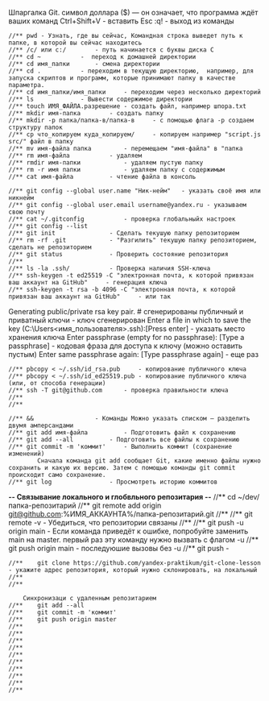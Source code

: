 Шпаргалка Git.
	символ доллара ($) — он означает, что программа ждёт ваших команд
Ctrl+Shift+V	- вставить
Esc :q! 	- выход из команды

	//** pwd - Узнать, где вы сейчас, Командная строка выведет путь к папке, в которой вы сейчас находитесь
	//** /c/ или c:/ 		- путь начинается с буквы диска C
	//** cd ~  			-  переход к домашней директории
	//** cd имя_папки 		- смена директории
	//** cd . 			- переходим в текущую директорию,  например, для запуска скриптов и программ, которые принимают папку в качестве параметра.	
	//** cd имя_папки/имя_папки 	- переходим через несколько директорий
	//** ls				- Вывести содержимое директории
	//** touch ИМЯ_ФАЙЛА.разрешение	- создать файл, например шпора.txt 
	//** mkdir имя-папка		- создать папку
	//** mkdir -p папка/папка-в/папка-в 	- с помощью флага -p создаем структуру папок
	//** cp что_копируем куда_копируем/ 	- копируем например "script.js src/" файл в папку
	//** mv имя-файла папка			- перемещаем "имя-файла" в "папка
	//** rm имя-файла			- удаляем
	//** rmdir имя-папки			- удаляем пустую папку
	//** rm -r имя папки			- удаляем папку с содержимым
	//** cat имя-файла			- чтение файла в консоль

	//** git config --global user.name "Ник-нейм"	- указать своё имя или никнейм
	//** git config --global user.email username@yandex.ru - указываем свою почту
	//** cat ~/.gitconfig			- проверка глобальныйх настроек
	//** git config --list
	//** git init				- Сделать текушую папку репозиторием
	//** rm -rf .git			- "Разгилить" текушую папку репозиторием, сделать не репозиторием
	//** git status				- Проверить состояние репозитория 
	//**
	//** ls -la .ssh/			- Проверка наличия SSH-ключа
	//** ssh-keygen -t ed25519 -C "электронная почта, к которой привязан ваш аккаунт на GitHub"		- генерация ключа
	//** ssh-keygen -t rsa -b 4096 -C "электронная почта, к которой привязан ваш аккаунт на GitHub"		- или так
Generating public/private rsa key pair. # сгенерированы публичный и приватный ключи  		- ключ сгенерирован
Enter a file in which to save the key (C:\Users\<имя_пользователя>\.ssh\):[Press enter]		- указать место хранения ключа
Enter passphrase (empty for no passphrase): [Type a passphrase]					- кодовая фраза для доступа к ключу (можно оставить пустым)
Enter same passphrase again: [Type passphrase again]						- еще раз
  
  	//** pbcopy < ~/.ssh/id_rsa.pub		- копирование публичного ключа
	//** pbcopy < ~/.ssh/id_ed25519.pub	- копирование публичного ключа (или, от способа генерации)
	//** ssh -T git@github.com		- проверка правильности ключа
	//**
	//**

	//** && 				- Команды Можно указать списком — разделить двумя амперсандами 
	//** git add имя-файла			- Подготовить файл к сохранению
	//** git add --all 			- Подготовить все файлы к сохранению
	//** git commit	-m 'коммит'		- Выполнить коммит (сохранение изменений)
			Сначала команда git add сообщает Git, какие именно файлы нужно сохранить и какую их версию. Затем с помощью команды git commit происходит само сохранение. 
	//** git log				- Просмотреть историю коммитов

**-- Связывание локального и глобвльного репозитария --**
	//**	cd ~/dev/папка-репозитарий
	//**	git remote add origin git@github.com:%ИМЯ_АККАУНТА%/папка-репозитарий.git 
	//**
	//**	git remote -v		- Убедиться, что репозитории связаны
	//**
	//**	git push -u origin main	- Если команда приведёт к ошибке, попробуйте заменить main на master. первый раз эту команду нужно вызвать с флагом -u
	//**	git push origin main	- последуюшие вызовы без -u
	//**	git push 		-


	//**	git clone https://github.com/yandex-praktikum/git-clone-lesson	- укажите адрес репозитория, который нужно склонировать, на локальный  
	//**
	//**

		Синхронизаци с удаленным репозитарием
	//**	git add --all
	//**	git commit -m 'коммит'
	//**	git push origin master
	//**
	//**
	//**
	//**
	//**
	//**
	//**
	//**
	//**
	//**

